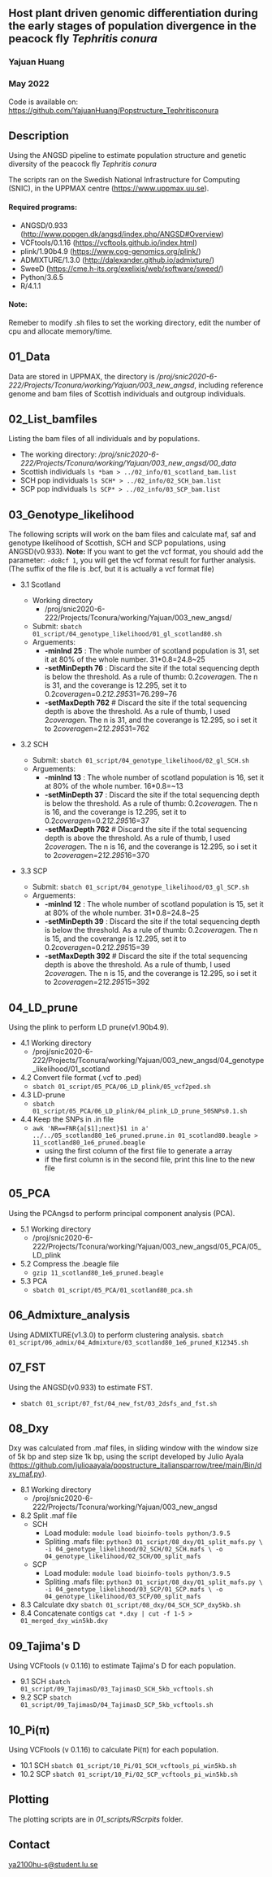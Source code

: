 
## Host plant driven genomic differentiation during the early stages of population divergence in the peacock fly *Tephritis conura*
### Yajuan Huang
### May 2022

Code is available on: <https://github.com/YajuanHuang/Popstructure_Tephritisconura>

## Description
Using the ANGSD pipeline to estimate population structure and genetic diversity of the peacock fly *Tephritis conura*

The scripts ran on the Swedish National Infrastructure for Computing (SNIC), in the UPPMAX centre (<https://www.uppmax.uu.se>).

#### Required programs:
- ANGSD/0.933 (<http://www.popgen.dk/angsd/index.php/ANGSD#Overview>)
- VCFtools/0.1.16 (<https://vcftools.github.io/index.html>)
- plink/1.90b4.9 (<https://www.cog-genomics.org/plink/>)
- ADMIXTURE/1.3.0 (<http://dalexander.github.io/admixture/>)
- SweeD (<https://cme.h-its.org/exelixis/web/software/sweed/>)
- Python/3.6.5
- R/4.1.1

#### Note:
Remeber to modify .sh files to set the working directory, edit the number of cpu and allocate memory/time.

## 01_Data
Data are stored in UPPMAX, the directory is */proj/snic2020-6-222/Projects/Tconura/working/Yajuan/003_new_angsd*, including reference genome and bam files of Scottish individuals and outgroup individuals.

## 02_List_bamfiles
Listing the bam files of all individuals and by populations.
- The working directory: */proj/snic2020-6-222/Projects/Tconura/working/Yajuan/003_new_angsd/00_data*
- Scottish individuals
  `ls *bam > ../02_info/01_scotland_bam.list`
- SCH pop individuals
  `ls SCH* > ../02_info/02_SCH_bam.list`
- SCP pop individuals
  `ls SCP* > ../02_info/03_SCP_bam.list`

## 03_Genotype_likelihood
The following scripts will work on the bam files and calculate maf, saf and genotype likelihood of Scottish, SCH and SCP populations, using ANGSD(v0.933).
**Note:** If you want to get the vcf format, you should add the parameter: `-doBcf 1`, you will get the vcf format result for further analysis.(The suffix of the file is .bcf, but it is actually a vcf format file)
- 3.1 Scotland
  - Working directory
    - /proj/snic2020-6-222/Projects/Tconura/working/Yajuan/003_new_angsd/
  - Submit: `sbatch 01_script/04_genotype_likelihood/01_gl_scotland80.sh`
  - Arguements:
    - **-minInd 25** : The whole number of scotland population is 31, set it at 80% of the whole number. 31*0.8=24.8~25
    - **-setMinDepth 76** : Discard the site if the total sequencing depth is below the threshold. As a rule of thumb: 0.2*coverage*n. The n is 31, and the coverange is 12.295, set it to 0.2*coverage*n=0.2*12.295*31=76.299~76
    - **-setMaxDepth 762** # Discard the site if the total sequencing depth is above the threshold. As a rule of thumb, I used 2*coverage*n. The n is 31, and the coverange is 12.295, so i set it to 2*coverage*n=2*12.295*31=762

- 3.2 SCH
  - Submit: `sbatch 01_script/04_genotype_likelihood/02_gl_SCH.sh`
  - Arguements:
    - **-minInd 13** : The whole number of scotland population is 16, set it at 80% of the whole number. 16*0.8=~13
    - **-setMinDepth 37** : Discard the site if the total sequencing depth is below the threshold. As a rule of thumb: 0.2*coverage*n. The n is 16, and the coverange is 12.295, set it to 0.2*coverage*n=0.2*12.295*16=37
    - **-setMaxDepth 762** # Discard the site if the total sequencing depth is above the threshold. As a rule of thumb, I used 2*coverage*n. The n is 16, and the coverange is 12.295, so i set it to 2*coverage*n=2*12.295*16=370

- 3.3 SCP
  - Submit: `sbatch 01_script/04_genotype_likelihood/03_gl_SCP.sh`
  - Arguements:
    - **-minInd 12** : The whole number of scotland population is 15, set it at 80% of the whole number. 31*0.8=24.8~25
    - **-setMinDepth 39** : Discard the site if the total sequencing depth is below the threshold. As a rule of thumb: 0.2*coverage*n. The n is 15, and the coverange is 12.295, set it to 0.2*coverage*n=0.2*12.295*15=39
    - **-setMaxDepth 392** # Discard the site if the total sequencing depth is above the threshold. As a rule of thumb, I used 2*coverage*n. The n is 15, and the coverange is 12.295, so i set it to 2*coverage*n=2*12.295*15=392

## 04_LD_prune
Using the plink to perform LD prune(v1.90b4.9).
- 4.1 Working directory
  - /proj/snic2020-6-222/Projects/Tconura/working/Yajuan/003_new_angsd/04_genotype_likelihood/01_scotland
- 4.2 Convert file format (.vcf to .ped)
  - `sbatch 01_script/05_PCA/06_LD_plink/05_vcf2ped.sh`
- 4.3 LD-prune
  - `sbatch 01_script/05_PCA/06_LD_plink/04_plink_LD_prune_50SNPs0.1.sh`
- 4.4 Keep the SNPs in .in file
  - `awk 'NR==FNR{a[$1];next}$1 in a' ../../05_scotland80_1e6_pruned.prune.in 01_scotland80.beagle > 11_scotland80_1e6_pruned.beagle`
    - using the first column of the first file to generate a array
    - if the first column is in the second file, print this line to the new file

## 05_PCA
Using the PCAngsd to perform principal component analysis (PCA).
- 5.1 Working directory
  - /proj/snic2020-6-222/Projects/Tconura/working/Yajuan/003_new_angsd/05_PCA/05_LD_plink
- 5.2 Compress the .beagle file
  - `gzip 11_scotland80_1e6_pruned.beagle`
- 5.3 PCA
  - `sbatch 01_script/05_PCA/01_scotland80_pca.sh`

## 06_Admixture_analysis
Using ADMIXTURE(v1.3.0) to perform clustering  analysis.
`sbatch 01_script/06_admix/04_Admixture/03_scotland80_1e6_pruned_K12345.sh`

## 07_FST
Using the ANGSD(v0.933) to estimate FST.
- `sbatch 01_script/07_fst/04_new_fst/03_2dsfs_and_fst.sh`

## 08_Dxy
Dxy was calculated from .maf files, in sliding window with the window size of 5k bp and step size 1k bp, using the script developed by Julio Ayala (<https://github.com/julioaayala/popstructure_italiansparrow/tree/main/Bin/dxy_maf.py>).
- 8.1 Working directory
  - /proj/snic2020-6-222/Projects/Tconura/working/Yajuan/003_new_angsd
- 8.2 Split .maf file
  - SCH
    - Load module: `module load bioinfo-tools python/3.9.5`
    - Spliting .mafs file: `python3 01_script/08_dxy/01_split_mafs.py \
    -i 04_genotype_likelihood/02_SCH/02_SCH.mafs \
    -o 04_genotype_likelihood/02_SCH/00_split_mafs`
  - SCP
    - Load module: `module load bioinfo-tools python/3.9.5`
    - Spliting .mafs file: `python3 01_script/08_dxy/01_split_mafs.py \
    -i 04_genotype_likelihood/03_SCP/01_SCP.mafs \
    -o 04_genotype_likelihood/03_SCP/00_split_mafs`
- 8.3 Calculate dxy
  `sbatch 01_script/08_dxy/04_SCH_SCP_dxy5kb.sh`
- 8.4 Concatenate contigs
  `cat *.dxy | cut -f 1-5 > 01_merged_dxy_win5kb.dxy`

## 09_Tajima's D
Using VCFtools (v 0.1.16) to estimate Tajima's D for each population.
- 9.1 SCH
  `sbatch 01_script/09_TajimasD/03_TajimasD_SCH_5kb_vcftools.sh`
- 9.2 SCP
  `sbatch 01_script/09_TajimasD/04_TajimasD_SCP_5kb_vcftools.sh`

## 10_Pi(π)
Using VCFtools (v 0.1.16) to calculate Pi(π) for each population.
- 10.1 SCH
  `sbatch 01_script/10_Pi/01_SCH_vcftools_pi_win5kb.sh`
- 10.2 SCP
  `sbatch 01_script/10_Pi/02_SCP_vcftools_pi_win5kb.sh`

## Plotting
The plotting scripts are in *01_scripts/RScrpits* folder.

## Contact
<ya2100hu-s@student.lu.se>

